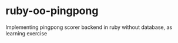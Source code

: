 ruby-oo-pingpong
================

Implementing pingpong scorer backend in ruby without database, as learning exercise
